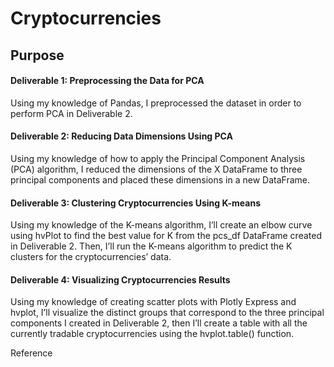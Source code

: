 # Cryptocurrencies

## Purpose

#### Deliverable 1: Preprocessing the Data for PCA
Using my knowledge of Pandas, I preprocessed the dataset in order to perform PCA in Deliverable 2.

#### Deliverable 2: Reducing Data Dimensions Using PCA
Using my knowledge of how to apply the Principal Component Analysis (PCA) algorithm, I reduced the dimensions of the X DataFrame to three principal components and placed these dimensions in a new DataFrame.

#### Deliverable 3: Clustering Cryptocurrencies Using K-means
Using my knowledge of the K-means algorithm, I’ll create an elbow curve using hvPlot to find the best value for K from the pcs_df DataFrame created in Deliverable 2. Then, I’ll run the K-means algorithm to predict the K clusters for the cryptocurrencies’ data.

#### Deliverable 4: Visualizing Cryptocurrencies Results
Using my knowledge of creating scatter plots with Plotly Express and hvplot, I’ll visualize the distinct groups that correspond to the three principal components I created in Deliverable 2, then I’ll create a table with all the currently tradable cryptocurrencies using the hvplot.table() function.


Reference 

